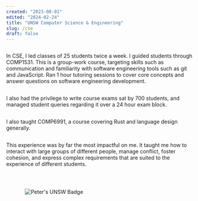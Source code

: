 ```yaml
---
created: "2023-08-01"
edited: "2024-02-24"
title: "UNSW Computer Science & Engineering"
slug: /cse
draft: false
---
```


<style>
    p {
        padding-bottom: 15px;
    }
    h3 {
        padding-top: 5px;
        font-size: var(--chakra-fontSizes-lg);
    }
    .content {
        display: flex;
        align-items: center;
        gap: 15px;
        @media (min-width: 1000px) {
            flex-direction: row;
        };
        @media (max-width: 1000px) {
            flex-direction: column;
        }
    }
    .badge {
        flex-grow: 1;
        justify-self: center;
        justify-content: center;
        @media (min-width: 1000px) {
            min-width: 20%;
        }
        @media (max-width: 1000px) {
            min-width: 80%;
        }
    }
</style>

<div class="content">

<div>

In CSE, I led classes of 25 students twice a week. I guided students through COMP1531. This is a group-work course, targeting skills such as
communication and familiarity with software engineering tools such as git and JavaScript. Ran 1 hour tutoring sessions to cover core concepts
and answer questions on software engineering development.

I also had the privilege to write course exams sat by 700 students, and managed student queries regarding it over a 24 hour exam block.

I also taught COMP6991, a course covering Rust and language design generally.

This experience was by far the most impactful on me. It taught me how to interact with large groups of different people, manage conflict, foster
cohesion, and express complex requirements that are suited to the experience of different students.

</div>

<div class="badge">

![Peter's UNSW Badge](../images/unsw.png)

</div>

</div>
